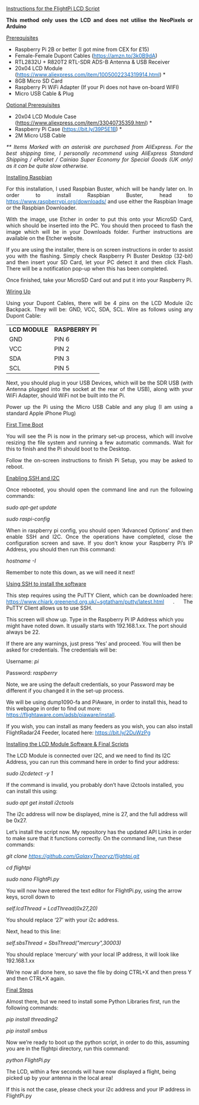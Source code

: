 <p style="text-align: justify;"><span style="text-decoration: underline;">Instructions for the FlightPi LCD Script</span></p>
<p style="text-align: justify;"><strong>This method only uses the LCD and does not utilise the NeoPixels or Arduino</strong></p>
<p style="text-align: justify;"><span style="text-decoration: underline;">Prerequisites</span></p>
<ul>
<li>Raspberry Pi 2B or better (I got mine from CEX for &pound;15)</li>
<li>Female-Female Dupont Cables (<a href="https://amzn.to/3k0B9dA" target="_blank" rel="noopener"><span style="color: #0563c1;">https://amzn.to/3k0B9dA</span></a>)</li>
<li>RTL2832U + R820T2 RTL-SDR ADS-B Antenna &amp; USB Receiver</li>
<li>20x04 LCD Module (<a href="https://www.aliexpress.com/item/1005002234319914.html" target="_blank" rel="noopener"><span style="color: #0563c1;">https://www.aliexpress.com/item/1005002234319914.html</span></a>) *</li>
<li>8GB Micro SD Card</li>
<li>Raspberry Pi WiFi Adapter (If your Pi does not have on-board WIFI)</li>
<li>Micro USB Cable &amp; Plug</li>
</ul>
<p style="text-align: justify;"><span style="text-decoration: underline;">Optional Prerequisites</span></p>
<ul>
<li>20x04 LCD Module Case (<a href="https://www.aliexpress.com/item/33040735359.html" target="_blank" rel="noopener">https://www.aliexpress.com/item/33040735359.html</a>) *</li>
<li>Raspberry Pi Case (<a href="https://bit.ly/39P5E1B" target="_blank" rel="noopener"><span style="color: #0563c1;">https://bit.ly/39P5E1B</span></a>) *</li>
<li>2M Micro USB Cable</li>
</ul>
<p style="text-align: justify;"><em>** Items Marked with an asterisk are purchased from AliExpress. For the best shipping time, I personally recommend using AliExpress Standard Shipping / ePacket / Cainiao Super Economy for Special Goods (UK only) as it can be quite slow otherwise.</em></p>
<p style="text-align: justify;"><span style="text-decoration: underline;">Installing Raspbian</span></p>
<p style="text-align: justify;">For this installation, I used Raspbian Buster, which will be handy later on. In order to install Raspbian Buster, head to <a href="https://www.raspberrypi.org/downloads/" target="_blank" rel="noopener"><span style="color: #0563c1;">https://www.raspberrypi.org/downloads/</span></a> and use either the Raspbian Image or the Raspbian Downloader.&nbsp;</p>
<p style="text-align: justify;">With the image, use Etcher in order to put this onto your MicroSD Card, which should be inserted into the PC. You should then proceed to flash the image which will be in your Downloads folder. Further instructions are available on the Etcher website.</p>
<p style="text-align: justify;">If you are using the installer, there is on screen instructions in order to assist you with the flashing. Simply check Raspberry Pi Buster Desktop (32-bit) and then insert your SD Card, let your PC detect it and then click Flash. There will be a notification pop-up when this has been completed.</p>
<p style="text-align: justify;">Once finished, take your MicroSD Card out and put it into your Raspberry Pi.</p>
<p style="text-align: justify;"><span style="text-decoration: underline;">Wiring Up</span></p>
<p style="text-align: justify;">Using your Dupont Cables, there will be 4 pins on the LCD Module i2c Backpack. They will be: GND, VCC, SDA, SCL. Wire as follows using any Dupont Cable:</p>
<div>
<table>
<tbody>
<tr>
<td><strong>LCD MODULE</strong></td>
<td><strong>RASPBERRY PI</strong></td>
</tr>
<tr>
<td>GND</td>
<td>PIN 6</td>
</tr>
<tr>
<td>VCC</td>
<td>PIN 2</td>
</tr>
<tr>
<td>SDA</td>
<td>PIN 3</td>
</tr>
<tr>
<td>SCL</td>
<td>PIN 5</td>
</tr>
</tbody>
</table>
</div>
<p style="text-align: justify;">Next, you should plug in your USB Devices, which will be the SDR USB (with Antenna plugged into the socket at the rear of the USB), along with your WiFi Adapter, should WiFi not be built into the Pi.</p>
<p style="text-align: justify;">Power up the Pi using the Micro USB Cable and any plug (I am using a standard Apple iPhone Plug)</p>
<p style="text-align: justify;"><span style="text-decoration: underline;">First Time Boot</span></p>
<p style="text-align: justify;">You will see the Pi is now in the primary set-up process, which will involve resizing the file system and running a few automatic commands. Wait for this to finish and the Pi should boot to the Desktop.</p>
<p style="text-align: justify;">Follow the on-screen instructions to finish Pi Setup, you may be asked to reboot.</p>
<p style="text-align: justify;"><span style="text-decoration: underline;">Enabling SSH and I2C</span></p>
<p style="text-align: justify;">Once rebooted, you should open the command line and run the following commands:</p>
<p style="text-align: justify;"><em>sudo apt-get update</em></p>
<p style="text-align: justify;"><em>sudo raspi-config</em></p>
<p style="text-align: justify;">When in raspberry pi config, you should open &lsquo;Advanced Options&rsquo; and then enable SSH and I2C. Once the operations have completed, close the configuration screen and save. If you don&rsquo;t know your Raspberry Pi&rsquo;s IP Address, you should then run this command:</p>
<p style="text-align: justify;"><em>hostname -I</em></p>
<p style="text-align: justify;">Remember to note this down, as we will need it next!</p>
<p style="text-align: justify;"><span style="text-decoration: underline;">Using SSH to install the software</span></p>
<p style="text-align: justify;">This step requires using the PuTTY Client, which can be downloaded here: <a href="https://www.chiark.greenend.org.uk/~sgtatham/putty/latest.html" target="_blank" rel="noopener"><span style="color: #0563c1;">https://www.chiark.greenend.org.uk/~sgtatham/putty/latest.html</span></a> . The PuTTY Client allows us to use SSH.</p>
<p>This screen will show up. Type in the Raspberry Pi IP Address which you might have noted down. It usually starts with 192.168.1.xx. The port should always be 22.</p>
<p>If there are any warnings, just press &lsquo;Yes&rsquo; and proceed. You will then be asked for credentials. The credentials will be:</p>
<p>Username: <em>pi</em></p>
<p>Password:<em> raspberry</em></p>
<p>Note, we are using the default credentials, so your Password may be different if you changed it in the set-up process.</p>
<p>We will be using dump1090-fa and PiAware, in order to install this, head to this webpage in order to find out more: <a href="https://flightaware.com/adsb/piaware/install" target="_blank" rel="noopener"><span style="color: #0563c1;">https://flightaware.com/adsb/piaware/install</span></a>.</p>
<p>If you wish, you can install as many feeders as you wish, you can also install FlightRadar24 Feeder, located here: <a href="https://bit.ly/2DuWzPg" target="_blank" rel="noopener"><span style="color: #0563c1;">https://bit.ly/2DuWzPg</span></a></p>
<p><span style="text-decoration: underline;">Installing the LCD Module Software &amp; Final Scripts</span></p>
<p>The LCD Module is connected over I2C, and we need to find its I2C Address, you can run this command here in order to find your address:</p>
<p><em>sudo i2cdetect -y 1</em></p>
<p>If the command is invalid, you probably don&rsquo;t have i2ctools installed, you can install this using:</p>
<p><em>sudo apt get install i2ctools</em></p>
<p>The i2c address will now be displayed, mine is 27, and the full address will be 0x27.</p>
<p>Let&rsquo;s install the script now. My repository has the updated API Links in order to make sure that it functions correctly. On the command line, run these commands:</p>
<p><em>git clone </em><a href="https://github.com/GalaxyTheoryz/flightpi.git" target="_blank" rel="noopener"><span style="color: #0563c1;"><em>https://github.com/GalaxyTheoryz/flightpi.git</em></span></a></p>
<p><em>cd flightpi</em></p>
<p><em>sudo nano FlightPi.py</em></p>
<p>You will now have entered the text editor for FlightPi.py, using the arrow keys, scroll down to&nbsp;</p>
<p><em>self.lcdThread = LcdThread(0x27,20)</em></p>
<p>You should replace &lsquo;27&rsquo; with your i2c address.</p>
<p>Next, head to this line:</p>
<p><em>self.sbsThread = SbsThread("mercury",30003)</em></p>
<p>You should replace &lsquo;mercury&rsquo; with your local IP address, it will look like 192.168.1.xx</p>
<p>We&rsquo;re now all done here, so save the file by doing CTRL+X and then press Y and then CTRL+X again.</p>
<p><span style="text-decoration: underline;">Final Steps</span></p>
<p>Almost there, but we need to install some Python Libraries first, run the following commands:</p>
<p><em>pip install threading2</em></p>
<p><em>pip install smbus</em></p>
<p>Now we&rsquo;re ready to boot up the python script, in order to do this, assuming you are in the flightpi directory, run this command:</p>
<p><em>python FlightPi.py</em></p>
<p>The LCD, within a few seconds will have now displayed a flight, being picked up by your antenna in the local area!</p>
<p>If this is not the case, please check your i2c address and your IP address in FlightPi.py</p>
